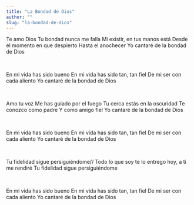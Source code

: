 ```yaml
---
title: "La Bondad de Dios"
author: ""
slug: "la-bondad-de-dios"
---
```


Te amo Dios
Tu bondad nunca me falla
Mi existir, en tus manos está
Desde el momento en que despierto
Hasta el anochecer
Yo cantaré de la bondad de Dios

<br>

En mi vida has sido bueno
En mi vida has sido tan, tan fiel
De mi ser con cada aliento
Yo cantaré de la bondad de Dios

<br>

Amo tu voz
Me has guiado por el fuego
Tu cerca estás en la oscuridad
Te conozco como padre
Y como amigo fiel
Yo cantaré de la bondad de Dios

<br>

En mi vida has sido bueno
En mi vida has sido tan, tan fiel
De mi ser con cada aliento
Yo cantaré de la bondad de Dios

<br>

Tu fidelidad sigue persiguiéndome//
Todo lo que soy te lo entrego hoy, a ti me rendiré
Tu fidelidad sigue persiguiéndome

<br>

En mi vida has sido bueno
En mi vida has sido tan, tan fiel
De mi ser con cada aliento
Yo cantaré de la bondad de Dios
